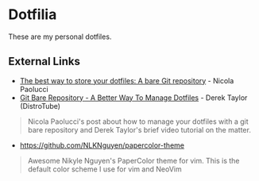 # Dotfilia

These are my personal dotfiles.

## External Links

- [The best way to store your dotfiles: A bare Git repository](https://www.atlassian.com/git/tutorials/dotfiles) - Nicola Paolucci
- [Git Bare Repository - A Better Way To Manage Dotfiles](https://www.youtube.com/watch?v=tBoLDpTWVOM) - Derek Taylor (DistroTube)
> Nicola Paolucci's post about how to manage your dotfiles with a git bare repository and Derek Taylor's brief video tutorial on the matter.
>

- https://github.com/NLKNguyen/papercolor-theme
> Awesome Nikyle Nguyen's PaperColor theme for vim.
> This is the default color scheme I use for vim and NeoVim
>

